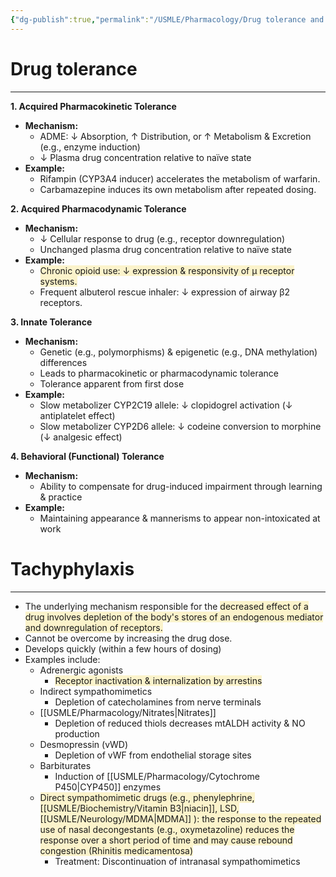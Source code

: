 ```yaml
---
{"dg-publish":true,"permalink":"/USMLE/Pharmacology/Drug tolerance and tachyphylaxis/","tags":["t2"]}
---
```


# Drug tolerance
---
**1. Acquired Pharmacokinetic Tolerance**

- **Mechanism:**
    - ADME: ↓ Absorption, ↑ Distribution, or ↑ Metabolism & Excretion (e.g., enzyme induction)
    - ↓ Plasma drug concentration relative to naïve state
- **Example:**
    - Rifampin (CYP3A4 inducer) accelerates the metabolism of warfarin.
    - Carbamazepine induces its own metabolism after repeated dosing.

**2. Acquired Pharmacodynamic Tolerance**

- **Mechanism:**
    - ↓ Cellular response to drug (e.g., receptor downregulation)
    - Unchanged plasma drug concentration relative to naïve state
- **Example:**
    - <span style="background:rgba(240, 200, 0, 0.2)">Chronic opioid use: ↓ expression & responsivity of μ receptor systems.</span>
    - Frequent albuterol rescue inhaler: ↓ expression of airway β2 receptors.

**3. Innate Tolerance**

- **Mechanism:**
    - Genetic (e.g., polymorphisms) & epigenetic (e.g., DNA methylation) differences
    - Leads to pharmacokinetic or pharmacodynamic tolerance
    - Tolerance apparent from first dose
- **Example:**
    - Slow metabolizer CYP2C19 allele: ↓ clopidogrel activation (↓ antiplatelet effect)
    - Slow metabolizer CYP2D6 allele: ↓ codeine conversion to morphine (↓ analgesic effect)

**4. Behavioral (Functional) Tolerance**

- **Mechanism:**
    - Ability to compensate for drug-induced impairment through learning & practice
- **Example:**
    - Maintaining appearance & mannerisms to appear non-intoxicated at work
# Tachyphylaxis
---
- The underlying mechanism responsible for the <span style="background:rgba(240, 200, 0, 0.2)">decreased effect of a drug involves depletion of the body's stores of an endogenous mediator and downregulation of receptors.</span>
- Cannot be overcome by increasing the drug dose.
- Develops quickly (within a few hours of dosing)
- Examples include:
	- Adrenergic agonists
		- <span style="background:rgba(240, 200, 0, 0.2)">Receptor inactivation & internalization by arrestins</span>
	- Indirect sympathomimetics
		- Depletion of catecholamines from nerve terminals
	- [[USMLE/Pharmacology/Nitrates\|Nitrates]]
		- Depletion of reduced thiols decreases mtALDH activity & NO production
	- Desmopressin (vWD)
		- Depletion of vWF from endothelial storage sites
	- Barbiturates
		- Induction of [[USMLE/Pharmacology/Cytochrome P450\|CYP450]] enzymes
	- <span style="background:rgba(240, 200, 0, 0.2)">Direct sympathomimetic drugs (e.g., phenylephrine, [[USMLE/Biochemistry/Vitamin B3\|niacin]], LSD, [[USMLE/Neurology/MDMA\|MDMA]] ): the response to the repeated use of nasal decongestants (e.g., oxymetazoline) reduces the response over a short period of time and may cause rebound congestion (Rhinitis medicamentosa)</span>
		- Treatment: Discontinuation of intranasal sympathomimetics
